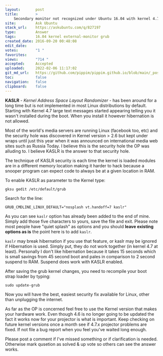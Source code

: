 ```yaml
---
layout:       post
title:        >
    Secondary monitor not recognized under Ubuntu 16.04 with kernel 4.7.4
site:         Ask Ubuntu
stack_url:    https://askubuntu.com/q/827197
type:         Answer
tags:         16.04 kernel external-monitor grub
created_date: 2016-09-20 00:48:08
edit_date:    
votes:        "1 "
favorites:    
views:        "714 "
accepted:     Accepted
uploaded:     2022-02-06 11:17:02
git_md_url:   https://github.com/pippim/pippim.github.io/blob/main/_posts/2016/2016-09-20-Secondary-monitor-not-recognized-under-Ubuntu-16.04-with-kernel-4.7.4.md
toc:          false
navigation:   false
clipboard:    false
---
```


**KASLR** - *Kernel Address Space Layout Randomizer* - has been around for a long time but is not implemented in most Linux distributions by default. Starting with Kernel 4.7 large text messages started appearing telling you it wasn't installed during the boot. When you install it however hibernation is not allowed.

Most of the world's media servers are running Linux (facebook too, etc) and the security hole was discovered in Kernel version > 2.6 but kept under wraps until just this year when it was announced on international media web sites such as Russia Today. I believe this is the security hole the OP was alluding to. I believe KASLR is the answer to that security hole.

The technique of KASLR security is each time the kernel is loaded modules are in a different memory location making it harder to hack because a snooper program can expect code to always be at a given location in RAM.

To enable KASLR as parameter to the Kernel type:

``` 
gksu gedit /etc/default/grub
```

Search for the line:

``` 
GRUB_CMDLINE_LINUX_DEFAULT="nosplash vt.handoff=7 kaslr"
```

As you can see `kaslr` option has already been added to the end of mine. Simply add those five characters to yours, save the file and exit. Please note most people have "quiet splash" as options and you should **leave existing options as is** the point here is to add `kaslr`. 

`kaslr` may break hibernation if you use that feature, or kaslr may be ignored if Hibernation is used. Simply put, they do not work together (in kernel 4.7 at least). Personally I don't like hibernation because it takes 15 seconds which is small savings from 45 second boot and pales in comparison to 2 second suspend to RAM. Suspend does work with KASLR enabled.

After saving the grub kernel changes, you need to recompile your boot strap loader by typing:

``` 
sudo update-grub
```

Now you will have the best, easiest security fix available for Linux, other than unplugging the internet.

As far as the OP is concerned feel free to use the Kernel version that makes your hardware work. Even though 4.6 is no longer going to be updated the fact it works now for your projector is what is important. Keep checking on future kernel versions once a month see if 4.7.x projector problems are fixed. If not file a bug report when you feel you've waited long enough.

Please post a comment if I've missed something or if clarification is needed. Otherwise mark qusetion as solved & up vote so others can see the answer works.
